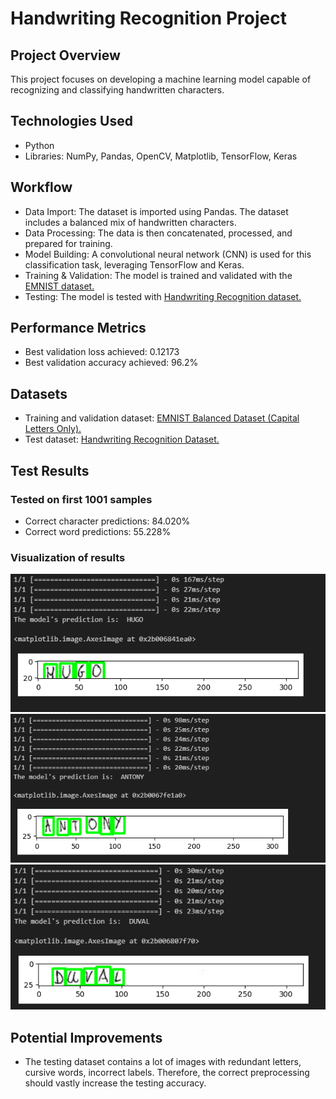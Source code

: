 
# Handwriting Recognition Project

## Project Overview
This project focuses on developing a machine learning model capable of recognizing and classifying handwritten characters. 

## Technologies Used
- Python
- Libraries: NumPy, Pandas, OpenCV, Matplotlib, TensorFlow, Keras

## Workflow
- Data Import: The dataset is imported using Pandas. The dataset includes a balanced mix of handwritten characters.
- Data Processing: The data is then concatenated, processed, and prepared for training.
- Model Building: A convolutional neural network (CNN) is used for this classification task, leveraging TensorFlow and Keras.
- Training & Validation: The model is trained and validated with the [EMNIST dataset.](#datasets)
- Testing: The model is tested with [Handwriting Recognition dataset.](#datasets)

## Performance Metrics
- Best validation loss achieved: 0.12173
- Best validation accuracy achieved: 96.2%

## Datasets
- Training and validation dataset: [EMNIST Balanced Dataset (Capital Letters Only).](https://www.kaggle.com/datasets/crawford/emnist)
- Test dataset: [Handwriting Recognition Dataset.](https://www.kaggle.com/datasets/landlord/handwriting-recognition)

## Test Results
### Tested on first 1001 samples
- Correct character predictions: 84.020%
- Correct word predictions: 55.228%

### Visualization of results
![Alt text](images/image.png)
![Alt text](images/image-1.png)
![Alt text](images/image-2.png)

## Potential Improvements
- The testing dataset contains a lot of images with redundant letters, cursive words, incorrect labels. 
Therefore, the correct preprocessing should vastly increase the testing accuracy.
